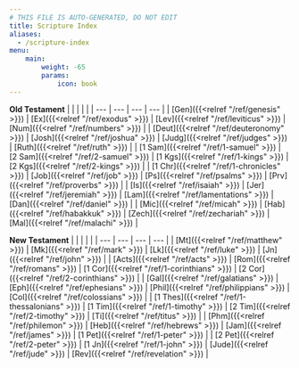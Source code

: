 ```yaml
---
# THIS FILE IS AUTO-GENERATED, DO NOT EDIT
title: Scripture Index
aliases:
  - /scripture-index
menu:
    main:
        weight: -65
        params:
            icon: book
---
```


**Old Testament**
|  |  |  |  |
| --- | --- | --- | --- |
| [Gen]({{<relref "/ref/genesis" >}}) | [Ex]({{<relref "/ref/exodus" >}}) | [Lev]({{<relref "/ref/leviticus" >}}) | [Num]({{<relref "/ref/numbers" >}}) |
| [Deut]({{<relref "/ref/deuteronomy" >}}) | [Josh]({{<relref "/ref/joshua" >}}) | [Judg]({{<relref "/ref/judges" >}}) | [Ruth]({{<relref "/ref/ruth" >}}) |
| [1 Sam]({{<relref "/ref/1-samuel" >}}) | [2 Sam]({{<relref "/ref/2-samuel" >}}) | [1 Kgs]({{<relref "/ref/1-kings" >}}) | [2 Kgs]({{<relref "/ref/2-kings" >}}) |
| [1 Chr]({{<relref "/ref/1-chronicles" >}}) | [Job]({{<relref "/ref/job" >}}) | [Ps]({{<relref "/ref/psalms" >}}) | [Prv]({{<relref "/ref/proverbs" >}}) |
| [Is]({{<relref "/ref/isaiah" >}}) | [Jer]({{<relref "/ref/jeremiah" >}}) | [Lam]({{<relref "/ref/lamentations" >}}) | [Dan]({{<relref "/ref/daniel" >}}) |
| [Mic]({{<relref "/ref/micah" >}}) | [Hab]({{<relref "/ref/habakkuk" >}}) | [Zech]({{<relref "/ref/zechariah" >}}) | [Mal]({{<relref "/ref/malachi" >}}) |

**New Testament**
|  |  |  |  |
| --- | --- | --- | --- |
| [Mt]({{<relref "/ref/matthew" >}}) | [Mk]({{<relref "/ref/mark" >}}) | [Lk]({{<relref "/ref/luke" >}}) | [Jn]({{<relref "/ref/john" >}}) |
| [Acts]({{<relref "/ref/acts" >}}) | [Rom]({{<relref "/ref/romans" >}}) | [1 Cor]({{<relref "/ref/1-corinthians" >}}) | [2 Cor]({{<relref "/ref/2-corinthians" >}}) |
| [Gal]({{<relref "/ref/galatians" >}}) | [Eph]({{<relref "/ref/ephesians" >}}) | [Phil]({{<relref "/ref/philippians" >}}) | [Col]({{<relref "/ref/colossians" >}}) |
| [1 Thes]({{<relref "/ref/1-thessalonians" >}}) | [1 Tim]({{<relref "/ref/1-timothy" >}}) | [2 Tim]({{<relref "/ref/2-timothy" >}}) | [Ti]({{<relref "/ref/titus" >}}) |
| [Phm]({{<relref "/ref/philemon" >}}) | [Heb]({{<relref "/ref/hebrews" >}}) | [Jam]({{<relref "/ref/james" >}}) | [1 Pet]({{<relref "/ref/1-peter" >}}) |
| [2 Pet]({{<relref "/ref/2-peter" >}}) | [1 Jn]({{<relref "/ref/1-john" >}}) | [Jude]({{<relref "/ref/jude" >}}) | [Rev]({{<relref "/ref/revelation" >}}) |
